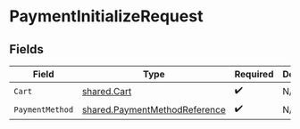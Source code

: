 # PaymentInitializeRequest


## Fields

| Field                                                                          | Type                                                                           | Required                                                                       | Description                                                                    |
| ------------------------------------------------------------------------------ | ------------------------------------------------------------------------------ | ------------------------------------------------------------------------------ | ------------------------------------------------------------------------------ |
| `Cart`                                                                         | [shared.Cart](../../models/shared/cart.md)                                     | :heavy_check_mark:                                                             | N/A                                                                            |
| `PaymentMethod`                                                                | [shared.PaymentMethodReference](../../models/shared/paymentmethodreference.md) | :heavy_check_mark:                                                             | N/A                                                                            |